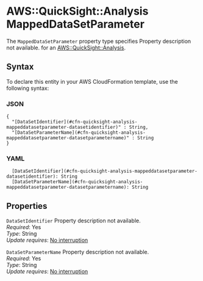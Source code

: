 # AWS::QuickSight::Analysis MappedDataSetParameter<a name="aws-properties-quicksight-analysis-mappeddatasetparameter"></a>

<a name="aws-properties-quicksight-analysis-mappeddatasetparameter-description"></a>The `MappedDataSetParameter` property type specifies Property description not available\. for an [AWS::QuickSight::Analysis](aws-resource-quicksight-analysis.md)\.

## Syntax<a name="aws-properties-quicksight-analysis-mappeddatasetparameter-syntax"></a>

To declare this entity in your AWS CloudFormation template, use the following syntax:

### JSON<a name="aws-properties-quicksight-analysis-mappeddatasetparameter-syntax.json"></a>

```
{
  "[DataSetIdentifier](#cfn-quicksight-analysis-mappeddatasetparameter-datasetidentifier)" : String,
  "[DataSetParameterName](#cfn-quicksight-analysis-mappeddatasetparameter-datasetparametername)" : String
}
```

### YAML<a name="aws-properties-quicksight-analysis-mappeddatasetparameter-syntax.yaml"></a>

```
  [DataSetIdentifier](#cfn-quicksight-analysis-mappeddatasetparameter-datasetidentifier): String
  [DataSetParameterName](#cfn-quicksight-analysis-mappeddatasetparameter-datasetparametername): String
```

## Properties<a name="aws-properties-quicksight-analysis-mappeddatasetparameter-properties"></a>

`DataSetIdentifier` <a name="cfn-quicksight-analysis-mappeddatasetparameter-datasetidentifier"></a>
Property description not available\.  
_Required_: Yes  
_Type_: String  
_Update requires_: [No interruption](https://docs.aws.amazon.com/AWSCloudFormation/latest/UserGuide/using-cfn-updating-stacks-update-behaviors.html#update-no-interrupt)

`DataSetParameterName` <a name="cfn-quicksight-analysis-mappeddatasetparameter-datasetparametername"></a>
Property description not available\.  
_Required_: Yes  
_Type_: String  
_Update requires_: [No interruption](https://docs.aws.amazon.com/AWSCloudFormation/latest/UserGuide/using-cfn-updating-stacks-update-behaviors.html#update-no-interrupt)

